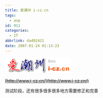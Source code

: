 ```yaml
---
title: 爱潮州 i-cz.cn
tags:
  - asp
id: 911
categories:
  - IT
abbrlink: dad92421
date: 2007-01-24 01:13:23
---
```


[![爱潮州 i-cz.cn](/images/2007/01/24_12767.png)](http://www.i-cz.cn/)

~~[http://www.i-cz.cn/](http://www.i-cz.cn/)~~

测试阶段，还有很多很多很多地方需要修正和完善